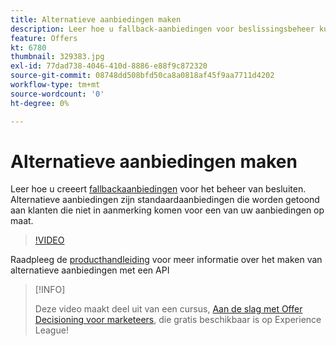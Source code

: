 ```yaml
---
title: Alternatieve aanbiedingen maken
description: Leer hoe u fallback-aanbiedingen voor beslissingsbeheer kunt maken. Aan alternatieve aanbiedingen zijn regels verbonden zodat het mogelijk is om ze alleen aan relevante klanten te tonen.
feature: Offers
kt: 6780
thumbnail: 329383.jpg
exl-id: 77dad738-4046-410d-8886-e88f9c872320
source-git-commit: 08748dd508bfd50ca8a0818af45f9aa7711d4202
workflow-type: tm+mt
source-wordcount: '0'
ht-degree: 0%

---
```


# Alternatieve aanbiedingen maken

Leer hoe u creeert [fallbackaanbiedingen](https://experienceleague.adobe.com/docs/journey-optimizer/using/offer-decisioniong/managing-offers-in-the-offer-library/creating-fallback-offers.html?lang=nl) voor het beheer van besluiten. Alternatieve aanbiedingen zijn standaardaanbiedingen die worden getoond aan klanten die niet in aanmerking komen voor een van uw aanbiedingen op maat.

>[!VIDEO](https://video.tv.adobe.com/v/329383?quality=12&learn=on)

Raadpleeg de [producthandleiding](https://experienceleague.adobe.com/docs/journey-optimizer/using/offer-decisioniong/api-reference/offers-api/fallback-offers/create.html?lang=nl) voor meer informatie over het maken van alternatieve aanbiedingen met een API

>[!INFO]
>
> Deze video maakt deel uit van een cursus, [Aan de slag met Offer Decisioning voor marketeers](https://experienceleague.adobe.com/?recommended=ExperiencePlatform-U-1-2020.1.offerdecisioning), die gratis beschikbaar is op Experience League!
